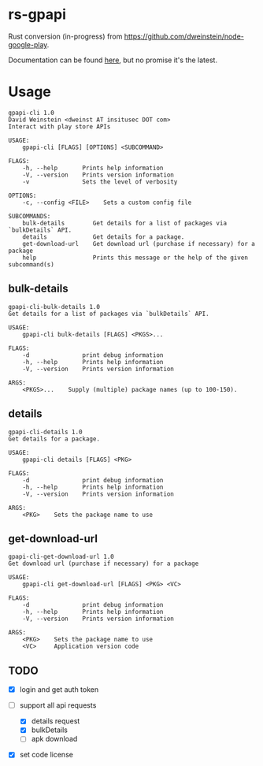 rs-gpapi
==========

Rust conversion (in-progress) from https://github.com/dweinstein/node-google-play.

Documentation can be found [here](https://dweinstein.github.io/rs-google-play/gpapi/), but no promise it's the latest.

# Usage

```
gpapi-cli 1.0
David Weinstein <dweinst AT insitusec DOT com>
Interact with play store APIs

USAGE:
    gpapi-cli [FLAGS] [OPTIONS] <SUBCOMMAND>

FLAGS:
    -h, --help       Prints help information
    -V, --version    Prints version information
    -v               Sets the level of verbosity

OPTIONS:
    -c, --config <FILE>    Sets a custom config file

SUBCOMMANDS:
    bulk-details        Get details for a list of packages via `bulkDetails` API.
    details             Get details for a package.
    get-download-url    Get download url (purchase if necessary) for a package
    help                Prints this message or the help of the given subcommand(s)
```

## bulk-details

```
gpapi-cli-bulk-details 1.0
Get details for a list of packages via `bulkDetails` API.

USAGE:
    gpapi-cli bulk-details [FLAGS] <PKGS>...

FLAGS:
    -d               print debug information
    -h, --help       Prints help information
    -V, --version    Prints version information

ARGS:
    <PKGS>...    Supply (multiple) package names (up to 100-150).
```


## details

```
gpapi-cli-details 1.0
Get details for a package.

USAGE:
    gpapi-cli details [FLAGS] <PKG>

FLAGS:
    -d               print debug information
    -h, --help       Prints help information
    -V, --version    Prints version information

ARGS:
    <PKG>    Sets the package name to use
```


## get-download-url

```
gpapi-cli-get-download-url 1.0
Get download url (purchase if necessary) for a package

USAGE:
    gpapi-cli get-download-url [FLAGS] <PKG> <VC>

FLAGS:
    -d               print debug information
    -h, --help       Prints help information
    -V, --version    Prints version information

ARGS:
    <PKG>    Sets the package name to use
    <VC>     Application version code
```

TODO
----
- [x] login and get auth token
- [ ] support all api requests
  - [x] details request
  - [x] bulkDetails
  - [ ] apk download
- [x] set code license

